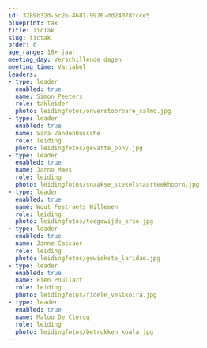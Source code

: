 ```yaml
---
id: 3289b32d-5c26-4681-9976-dd24078fcce5
blueprint: tak
title: TicTak
slug: tictak
order: 6
age_range: 18+ jaar
meeting_day: Verschillende dagen
meeting_time: Variabel
leaders:
- type: leader
  enabled: true
  name: Simon Peeters
  role: takleider
  photo: leidingfotos/onverstoorbare_salmo.jpg
- type: leader
  enabled: true
  name: Sara Vandenbussche
  role: leiding
  photo: leidingfotos/gevatte_pony.jpg
- type: leader
  enabled: true
  name: Jarno Maes
  role: leiding
  photo: leidingfotos/snaakse_stekelstaarteekhoorn.jpg
- type: leader
  enabled: true
  name: Wout Festraets Willemen
  role: leiding
  photo: leidingfotos/toegewijde_orso.jpg
- type: leader
  enabled: true
  name: Janne Cassaer
  role: leiding
  photo: leidingfotos/gewiekste_laridae.jpg
- type: leader
  enabled: true
  name: Fien Pouliart
  role: leiding
  photo: leidingfotos/fidele_vesikoira.jpg
- type: leader
  enabled: true
  name: Malou De Clercq
  role: leiding
  photo: leidingfotos/betrokken_koala.jpg
---
```

